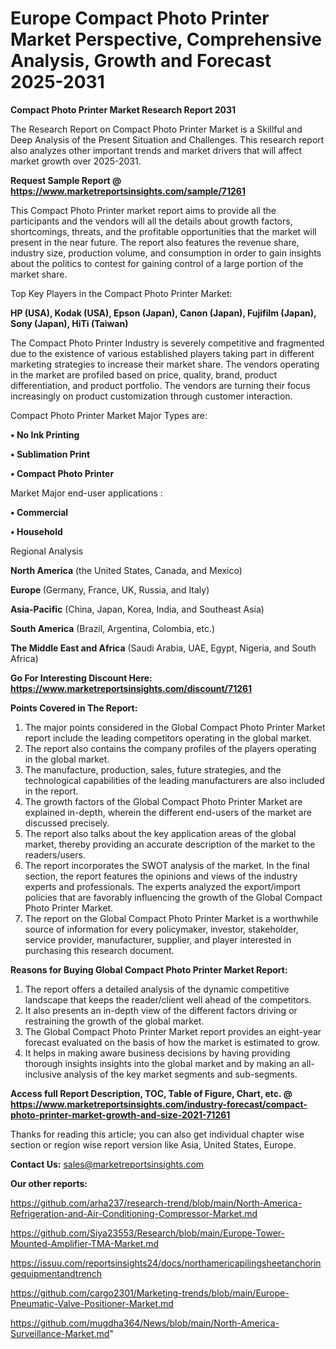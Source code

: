# Europe Compact Photo Printer Market Perspective, Comprehensive Analysis, Growth and Forecast 2025-2031

<strong>Compact Photo Printer Market Research Report 2031</strong>

The Research Report on Compact Photo Printer Market is a Skillful and Deep Analysis of the Present Situation and Challenges. This research report also analyzes other important trends and market drivers that will affect market growth over 2025-2031.

<strong>Request Sample Report @ <a href=https://www.marketreportsinsights.com/sample/71261>https://www.marketreportsinsights.com/sample/71261</a></strong>

This Compact Photo Printer market report aims to provide all the participants and the vendors will all the details about growth factors, shortcomings, threats, and the profitable opportunities that the market will present in the near future. The report also features the revenue share, industry size, production volume, and consumption in order to gain insights about the politics to contest for gaining control of a large portion of the market share.

Top Key Players in the Compact Photo Printer Market:

<strong>HP (USA), Kodak (USA), Epson (Japan), Canon (Japan), Fujifilm (Japan), Sony (Japan), HiTi (Taiwan)</strong>

The Compact Photo Printer Industry is severely competitive and fragmented due to the existence of various established players taking part in different marketing strategies to increase their market share. The vendors operating in the market are profiled based on price, quality, brand, product differentiation, and product portfolio. The vendors are turning their focus increasingly on product customization through customer interaction.

Compact Photo Printer Market Major Types are:

<strong>• No Ink Printing

• Sublimation Print

• Compact Photo Printer</strong>

Market Major end-user applications :

<strong>• Commercial

• Household</strong>

Regional Analysis

</u><strong><b>North America</b></strong> (the United States, Canada, and Mexico)

<strong><b>Europe </b></strong>(Germany, France, UK, Russia, and Italy)

<strong><b>Asia-Pacific</b></strong> (China, Japan, Korea, India, and Southeast Asia)

<strong><b>South America</b></strong> (Brazil, Argentina, Colombia, etc.)

<strong><b>The Middle East and Africa</b></strong> (Saudi Arabia, UAE, Egypt, Nigeria, and South Africa)

<strong>Go For Interesting Discount Here: <a href=https://www.marketreportsinsights.com/discount/71261>https://www.marketreportsinsights.com/discount/71261</a></strong>

<strong>Points Covered in The Report:</strong>
<ol>
  <li>The major points considered in the Global Compact Photo Printer Market report include the leading competitors operating in the global market.</li>
  <li>The report also contains the company profiles of the players operating in the global market.</li>
  <li>The manufacture, production, sales, future strategies, and the technological capabilities of the leading manufacturers are also included in the report.</li>
  <li>The growth factors of the Global Compact Photo Printer Market are explained in-depth, wherein the different end-users of the market are discussed precisely.</li>
  <li>The report also talks about the key application areas of the global market, thereby providing an accurate description of the market to the readers/users.</li>
  <li>The report incorporates the SWOT analysis of the market. In the final section, the report features the opinions and views of the industry experts and professionals. The experts analyzed the export/import policies that are favorably influencing the growth of the Global Compact Photo Printer Market.</li>
  <li>The report on the Global Compact Photo Printer Market is a worthwhile source of information for every policymaker, investor, stakeholder, service provider, manufacturer, supplier, and player interested in purchasing this research document.</li>
</ol>
<strong>Reasons for Buying Global Compact Photo Printer Market Report:</strong>

<ol>
  <li>The report offers a detailed analysis of the dynamic competitive landscape that keeps the reader/client well ahead of the competitors.</li>
  <li>It also presents an in-depth view of the different factors driving or restraining the growth of the global market.</li>
  <li>The Global Compact Photo Printer Market report provides an eight-year forecast evaluated on the basis of how the market is estimated to grow.</li>
  <li>It helps in making aware business decisions by having providing thorough insights insights into the global market and by making an all-inclusive analysis of the key market segments and sub-segments.</li>
</ol>
<strong>Access full Report Description, TOC, Table of Figure, Chart, etc. @ <a href=https://www.marketreportsinsights.com/industry-forecast/compact-photo-printer-market-growth-and-size-2021-71261>https://www.marketreportsinsights.com/industry-forecast/compact-photo-printer-market-growth-and-size-2021-71261</a></strong>


Thanks for reading this article; you can also get individual chapter wise section or region wise report version like Asia, United States, Europe.

<strong>Contact Us:</strong>
sales@marketreportsinsights.com

<strong>Our other reports:</strong>

<a href=https://github.com/arha237/research-trend/blob/main/North-America-Refrigeration-and-Air-Conditioning-Compressor-Market.md>https://github.com/arha237/research-trend/blob/main/North-America-Refrigeration-and-Air-Conditioning-Compressor-Market.md</a>

<a href=https://github.com/Siya23553/Research/blob/main/Europe-Tower-Mounted-Amplifier-TMA-Market.md>https://github.com/Siya23553/Research/blob/main/Europe-Tower-Mounted-Amplifier-TMA-Market.md</a>

<a href=https://issuu.com/reportsinsights24/docs/northamericapilingsheetanchoringequipmentandtrench>https://issuu.com/reportsinsights24/docs/northamericapilingsheetanchoringequipmentandtrench</a>

<a href=https://github.com/cargo2301/Marketing-trends/blob/main/Europe-Pneumatic-Valve-Positioner-Market.md>https://github.com/cargo2301/Marketing-trends/blob/main/Europe-Pneumatic-Valve-Positioner-Market.md</a>

<a href=https://github.com/mugdha364/News/blob/main/North-America-Surveillance-Market.md>https://github.com/mugdha364/News/blob/main/North-America-Surveillance-Market.md</a>"
